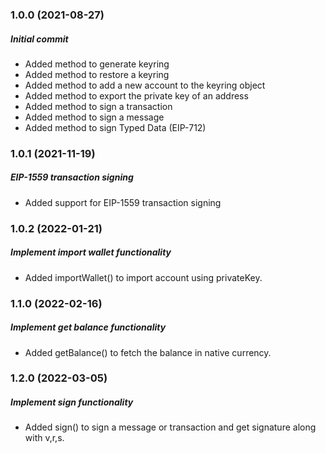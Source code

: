 ### 1.0.0 (2021-08-27)

##### Initial commit

- Added method to generate keyring
- Added method to restore a keyring
- Added method to add a new account to the keyring object
- Added method to export the private key of an address
- Added method to sign a transaction
- Added method to sign a message
- Added method to sign Typed Data (EIP-712)

### 1.0.1 (2021-11-19)

##### EIP-1559 transaction signing

- Added support for EIP-1559 transaction signing

### 1.0.2 (2022-01-21)

##### Implement import wallet functionality

- Added importWallet() to import account using privateKey.

### 1.1.0 (2022-02-16)

##### Implement get balance functionality

- Added getBalance() to fetch the balance in native currency.

### 1.2.0 (2022-03-05)

##### Implement sign functionality

- Added sign() to sign a message or transaction and get signature along with v,r,s.
